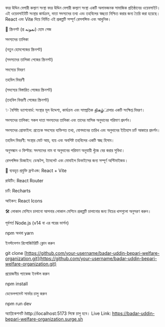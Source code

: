 বদর উদ্দিন বেপারী কল্যাণ সংস্থা
বদর উদ্দিন বেপারী কল্যাণ সংস্থা একটি অলাভজনক সামাজিক প্রতিষ্ঠানের ওয়েবসাইট। এই ওয়েবসাইটটি সংস্থার কার্যক্রম, দাতা সদস্যদের তথ্য এবং তহবিলের স্বচ্ছতা নিশ্চিত করার জন্য তৈরি করা হয়েছে। React এবং Vite দিয়ে নির্মিত এই প্রকল্পটি সম্পূর্ণ রেসপন্সিভ এবং আধুনিক।

📸 স্ক্রিনশট (প্র نمونه)
হোম পেজ

সদস্যদের তালিকা

(নতুন হোমপেজের স্ক্রিনশট)

(সদস্যদের তালিকা পেজের স্ক্রিনশট)

সদস্যের বিবরণ

তহবিল বিবরণী

(সদস্যের বিস্তারিত পেজের স্ক্রিনশট)

(তহবিল বিবরণী পেজের স্ক্রিনশট)

✨ বৈশিষ্ট্য
ড্যাশবোর্ড: সংস্থার মূল উদ্দেশ্য, কার্যক্রম এবং সাম্প্রতিক நிகழ்্মালার একটি সংক্ষিপ্ত বিবরণ।

সদস্যদের তালিকা: সকল দাতা সদস্যদের তালিকা এবং তাদের মাসিক অনুদানের পরিমাণ প্রদর্শন।

সদস্যদের প্রোফাইল: প্রত্যেক সদস্যের ব্যক্তিগত তথ্য, যোগদানের তারিখ এবং অনুদানের ইতিহাস চার্ট আকারে প্রদর্শন।

তহবিল বিবরণী: সংস্থার মোট আয়, ব্যয় এবং অবশিষ্ট তহবিলের একটি স্বচ্ছ হিসাব।

অনুসন্ধান ও ফিল্টার: সদস্যদের নাম বা অনুদানের পরিমাণ অনুযায়ী খুঁজে বের করার সুবিধা।

রেসপন্সিভ ডিজাইন: ডেস্কটপ, ট্যাবলেট এবং মোবাইল ডিভাইসের জন্য সম্পূর্ণ অপ্টিমাইজড।

🚀 ব্যবহৃত প্রযুক্তি
ফ্রন্টএন্ড: React + Vite

রাউটিং: React Router

চার্ট: Recharts

আইকন: React Icons

🛠️ লোকাল মেশিনে চালানো
আপনার লোকাল মেশিনে প্রকল্পটি চালানোর জন্য নিচের ধাপগুলো অনুসরণ করুন।

পূর্বশর্ত
Node.js (v14 বা এর পরের ভার্সন)

npm অথবা yarn

ইনস্টলেশন
রিপোজিটরিটি ক্লোন করুন

git clone [https://github.com/your-username/badar-uddin-bepari-welfare-organization.git](https://github.com/your-username/badar-uddin-bepari-welfare-organization.git)

প্রয়োজনীয় প্যাকেজ ইনস্টল করুন

npm install

ডেভেলপমেন্ট সার্ভার চালু করুন

npm run dev

অ্যাপ্লিকেশনটি http://localhost:5173 লিঙ্কে চালু হবে।
Live Link: https://badar-uddin-bepari-welfare-organization.surge.sh
